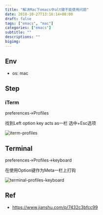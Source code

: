 ```yaml
---
title: "解决Mac下emacs中alt键不能使用问题"
date: 2018-10-27T13:16:14+08:00
draft: false
tags: ["emacs", "mac"]
categories: ["emacs"]
subtitle: ""
descriptions: ""
bigimg:
---
```


## Env

- os: mac


## Step

### iTerm

preferences->Profiles

找到Left option key acts as一栏 选中+Esc选项

![iterm-profiles](https://res.cloudinary.com/dmtixvmgt/image/upload/v1541818043/1059429-a16c08af41f98a7b.png_qw9bpz.webp)

## Terminal

preferences->Profiles->keyboard

在使用Option键作为Meta一栏上打钩

![terminal-profiles-keyboard](https://res.cloudinary.com/dmtixvmgt/image/upload/v1541818065/1059429-3bd2a811f7309fa2.png_zadled.jpg)

## Ref

- https://www.jianshu.com/p/7432c3bfcc99
